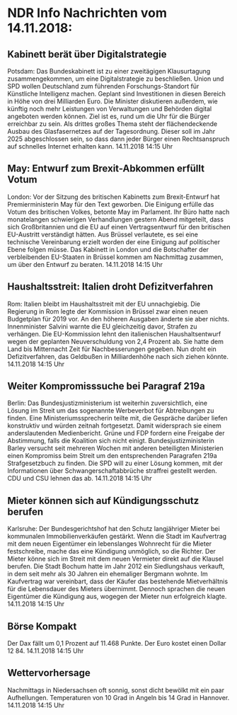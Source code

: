 # NDR Info Nachrichten vom 14.11.2018:


## Kabinett berät über Digitalstrategie
Potsdam: Das Bundeskabinett ist zu einer zweitägigen Klausurtagung zusammengekommen, um eine Digitalstrategie zu beschließen. Union und SPD wollen Deutschland zum führenden Forschungs-Standort für Künstliche Intelligenz machen. Geplant sind Investitionen in diesen Bereich in Höhe von drei Milliarden Euro. Die Minister diskutieren außerdem, wie künftig noch mehr Leistungen von Verwaltungen und Behörden digital angeboten werden können. Ziel ist es, rund um die Uhr für die Bürger erreichbar zu sein. Als drittes großes Thema steht der flächendeckende Ausbau des Glasfasernetzes auf der Tagesordnung. Dieser soll im Jahr 2025 abgeschlossen sein, so dass dann jeder Bürger einen Rechtsanspruch auf schnelles Internet erhalten kann. 14.11.2018 14:15 Uhr 

## May: Entwurf zum Brexit-Abkommen erfüllt Votum
London: Vor der Sitzung des britischen Kabinetts zum Brexit-Entwurf hat Premierministerin May für den Text geworben. Die Einigung erfülle das Votum des britischen Volkes, betonte May im Parlament. Ihr Büro hatte nach monatelangen schwierigen Verhandlungen gestern Abend mitgeteilt, dass sich Großbritannien und die EU auf einen Vertragsentwurf für den britischen EU-Austritt verständigt hätten. Aus Brüssel verlautete, es sei eine technische Vereinbarung erzielt worden der eine Einigung auf politischer Ebene folgen müsse. Das Kabinett in London und die Botschafter der verbleibenden EU-Staaten in Brüssel kommen am Nachmittag zusammen, um über den Entwurf zu beraten. 14.11.2018 14:15 Uhr 

## Haushaltsstreit: Italien droht Defizitverfahren
Rom: Italien bleibt im Haushaltsstreit mit der EU unnachgiebig. Die Regierung in Rom legte der Kommission in Brüssel zwar einen neuen Budgetplan für 2019 vor. An den höheren Ausgaben änderte sie aber nichts. Innenminister Salvini warnte die EU gleichzeitig davor, Strafen zu verhängen. Die EU-Kommission lehnt den italienischen Haushaltsentwurf wegen der geplanten Neuverschuldung von 2,4 Prozent ab. Sie hatte dem Land bis Mitternacht Zeit für Nachbesserungen gegeben. Nun droht ein Defizitverfahren, das Geldbußen in Milliardenhöhe nach sich ziehen könnte. 14.11.2018 14:15 Uhr 

## Weiter Kompromisssuche bei Paragraf 219a
Berlin: Das Bundesjustizministerium ist weiterhin zuversichtlich, eine Lösung im Streit um das sogenannte Werbeverbot für Abtreibungen zu finden. Eine Ministeriumssprecherin teilte mit, die Gespräche darüber liefen konstruktiv und würden zeitnah fortgesetzt. Damit widersprach sie einem anderslautenden Medienbericht. Grüne und FDP fordern eine Freigabe der Abstimmung, falls die Koalition sich nicht einigt. Bundesjustizministerin Barley versucht seit mehreren Wochen mit anderen beteiligten Ministerien einen Kompromiss beim Streit um den entsprechenden Paragrafen 219a Strafgesetzbuch zu finden. Die SPD will zu einer Lösung  kommen, mit der Informationen über Schwangerschaftabbrüche straffrei gestellt werden. CDU und CSU lehnen das ab. 14.11.2018 14:15 Uhr 

## Mieter können sich auf Kündigungsschutz berufen
Karlsruhe: Der Bundesgerichtshof hat den Schutz langjähriger Mieter bei kommunalen Immobilienverkäufen gestärkt. Wenn die Stadt im Kaufvertrag mit dem neuen Eigentümer ein lebenslanges Wohnrecht für die Mieter festschreibe, mache das eine Kündigung unmöglich, so die Richter. Der Mieter könne sich im Streit mit dem neuen Vermieter direkt auf die Klausel berufen. Die Stadt Bochum hatte im Jahr 2012 ein Siedlungshaus verkauft, in dem seit mehr als 30 Jahren ein ehemaliger Bergmann wohnte. Im Kaufvertrag war vereinbart, dass der Käufer das bestehende Mietverhältnis für die Lebensdauer des Mieters übernimmt. Dennoch sprachen die neuen Eigentümer die Kündigung aus, wogegen der Mieter nun erfolgreich klagte. 14.11.2018 14:15 Uhr 

## Börse Kompakt
Der Dax fällt um 0,1 Prozent auf 11.468 Punkte. Der Euro kostet einen Dollar 12 84. 14.11.2018 14:15 Uhr 

## Wettervorhersage
Nachmittags in Niedersachsen oft sonnig, sonst dicht bewölkt mit ein paar Aufhellungen. Temperaturen von 10 Grad in Angeln bis 14 Grad in Hannover. 14.11.2018 14:15 Uhr 
